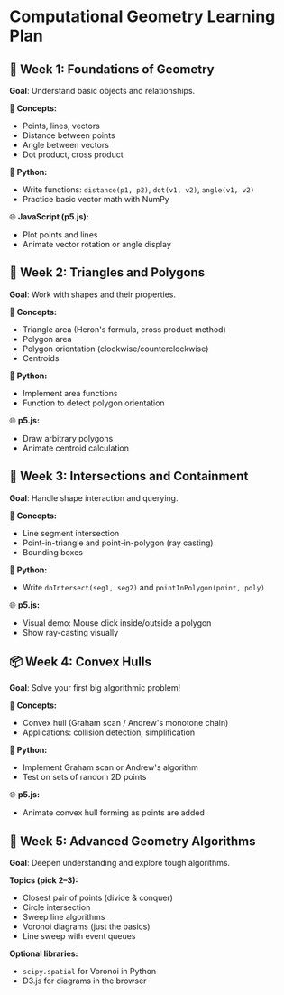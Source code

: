 # Computational Geometry Learning Plan

## 🔭 Week 1: Foundations of Geometry

**Goal**: Understand basic objects and relationships.

🧠 **Concepts:**
* Points, lines, vectors
* Distance between points
* Angle between vectors
* Dot product, cross product

🐍 **Python:**
* Write functions: `distance(p1, p2)`, `dot(v1, v2)`, `angle(v1, v2)`
* Practice basic vector math with NumPy

🌐 **JavaScript (p5.js):**
* Plot points and lines
* Animate vector rotation or angle display

## 🔺 Week 2: Triangles and Polygons

**Goal**: Work with shapes and their properties.

🧠 **Concepts:**
* Triangle area (Heron's formula, cross product method)
* Polygon area
* Polygon orientation (clockwise/counterclockwise)
* Centroids

🐍 **Python:**
* Implement area functions
* Function to detect polygon orientation

🌐 **p5.js:**
* Draw arbitrary polygons
* Animate centroid calculation

## 🔁 Week 3: Intersections and Containment

**Goal**: Handle shape interaction and querying.

🧠 **Concepts:**
* Line segment intersection
* Point-in-triangle and point-in-polygon (ray casting)
* Bounding boxes

🐍 **Python:**
* Write `doIntersect(seg1, seg2)` and `pointInPolygon(point, poly)`

🌐 **p5.js:**
* Visual demo: Mouse click inside/outside a polygon
* Show ray-casting visually

## 📦 Week 4: Convex Hulls

**Goal**: Solve your first big algorithmic problem!

🧠 **Concepts:**
* Convex hull (Graham scan / Andrew's monotone chain)
* Applications: collision detection, simplification

🐍 **Python:**
* Implement Graham scan or Andrew's algorithm
* Test on sets of random 2D points

🌐 **p5.js:**
* Animate convex hull forming as points are added

## 🧠 Week 5: Advanced Geometry Algorithms

**Goal**: Deepen understanding and explore tough algorithms.

**Topics (pick 2–3):**
* Closest pair of points (divide & conquer)
* Circle intersection
* Sweep line algorithms
* Voronoi diagrams (just the basics)
* Line sweep with event queues

**Optional libraries:**
* `scipy.spatial` for Voronoi in Python
* D3.js for diagrams in the browser